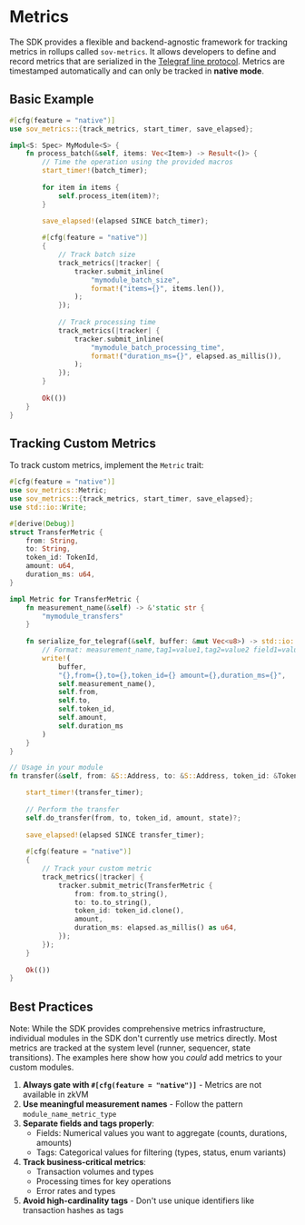 # Metrics

The SDK provides a flexible and backend-agnostic framework for tracking metrics in rollups called `sov-metrics`. It allows developers to define and record metrics that are serialized in the [Telegraf line protocol](https://docs.influxdata.com/influxdb/cloud/reference/syntax/line-protocol/). Metrics are timestamped automatically and can only be tracked in **native mode**.

## Basic Example

```rust
#[cfg(feature = "native")]
use sov_metrics::{track_metrics, start_timer, save_elapsed};

impl<S: Spec> MyModule<S> {
    fn process_batch(&self, items: Vec<Item>) -> Result<()> {
        // Time the operation using the provided macros
        start_timer!(batch_timer);
            
        for item in items {
            self.process_item(item)?;
        }
            
        save_elapsed!(elapsed SINCE batch_timer);

        #[cfg(feature = "native")] 
        {
            // Track batch size
            track_metrics(|tracker| {
                tracker.submit_inline(
                    "mymodule_batch_size",
                    format!("items={}", items.len()),
                );
            });
            
            // Track processing time
            track_metrics(|tracker| {
                tracker.submit_inline(
                    "mymodule_batch_processing_time",
                    format!("duration_ms={}", elapsed.as_millis()),
                );
            });
        }
        
        Ok(())
    }
}
```

## Tracking Custom Metrics

To track custom metrics, implement the `Metric` trait:

```rust
#[cfg(feature = "native")]
use sov_metrics::Metric;
use sov_metrics::{track_metrics, start_timer, save_elapsed};
use std::io::Write;

#[derive(Debug)]
struct TransferMetric {
    from: String,
    to: String,
    token_id: TokenId,
    amount: u64,
    duration_ms: u64,
}

impl Metric for TransferMetric {
    fn measurement_name(&self) -> &'static str {
        "mymodule_transfers"
    }
    
    fn serialize_for_telegraf(&self, buffer: &mut Vec<u8>) -> std::io::Result<()> {
        // Format: measurement_name,tag1=value1,tag2=value2 field1=value1,field2=value2
        write!(
            buffer,
            "{},from={},to={},token_id={} amount={},duration_ms={}",
            self.measurement_name(),
            self.from,
            self.to,
            self.token_id,
            self.amount,
            self.duration_ms
        )
    }
}

// Usage in your module
fn transfer(&self, from: &S::Address, to: &S::Address, token_id: &TokenId, amount: u64, state: &mut impl TxState<S>) -> Result<()> {

    start_timer!(transfer_timer);
    
    // Perform the transfer
    self.do_transfer(from, to, token_id, amount, state)?;
    
    save_elapsed!(elapsed SINCE transfer_timer);
    
    #[cfg(feature = "native")]
    {
        // Track your custom metric
        track_metrics(|tracker| {
            tracker.submit_metric(TransferMetric {
                from: from.to_string(),
                to: to.to_string(),
                token_id: token_id.clone(),
                amount,
                duration_ms: elapsed.as_millis() as u64,
            });
        });
    }
    
    Ok(())
}
```

## Best Practices

Note: While the SDK provides comprehensive metrics infrastructure, individual modules in the SDK don't currently use metrics directly. Most metrics are tracked at the system level (runner, sequencer, state transitions). The examples here show how you *could* add metrics to your custom modules.

1. **Always gate with `#[cfg(feature = "native")]`** - Metrics are not available in zkVM
2. **Use meaningful measurement names** - Follow the pattern `module_name_metric_type`
3. **Separate fields and tags properly**:
   - Fields: Numerical values you want to aggregate (counts, durations, amounts)
   - Tags: Categorical values for filtering (types, status, enum variants)
4. **Track business-critical metrics**:
   - Transaction volumes and types
   - Processing times for key operations
   - Error rates and types
5. **Avoid high-cardinality tags** - Don't use unique identifiers like transaction hashes as tags